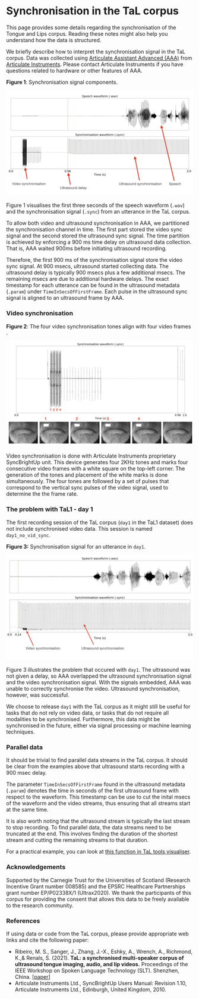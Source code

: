 # Synchronisation in the TaL corpus

This page provides some details regarding the synchronisation of the Tongue and Lips corpus. Reading these notes might also help you understand how the data is structured.

We briefly describe how to interpret the synchronisation signal in the TaL corpus. Data was collected using [Articulate Assistant Advanced (AAA)]([AAA](http://www.articulateinstruments.com/aaa)) from [Articulate Instruments](www.articulateinstruments.com). Please contact Articulate Instruments if you have questions related to hardware or other features of AAA.

**Figure 1**: Synchronisation signal components.

![](../imgs/tal_sync_wav.png)



Figure 1 visualises the first three seconds of the speech waveform (`.wav`) and the synchronisation signal (`.sync`) from an utterance in the TaL corpus. 

To allow both video and ultrasound synchronisation in AAA, we partitioned the synchronisation channel in time. The first part stored the video sync signal and the second stored the ultrasound sync signal. The time partition is achieved by enforcing a 900 ms time delay on ultrasound data collection. That is, AAA waited 900ms before initiating ultrasound recording.

Therefore, the first 900 ms of the synchronisation signal store the video sync signal. At 900 msecs, ultrasound started collecting data. The ultrasound delay is typically 900 msecs plus a few additional msecs. The remaining msecs are due to additional hardware delays. The exact timestamp for each utterance can be found in the ultrasound metadata  (`.param`) under `TimeInSecsOfFirstFrame`. Each pulse in the ultrasound sync signal is aligned to an ultrasound frame by AAA.

### Video synchronisation

**Figure 2**: The four video synchronisation tones align with four video frames .

![](../imgs/tal_sync_video.png)

Video synchronisation is done with Articulate Instruments proprietary SyncBrightUp unit. This device generates four 2KHz tones and marks four consecutive video frames with a white square on the top-left corner. The generation of the tones and placement of the white marks is done simultaneously. The four tones are followed by a set of pulses that correspond to the vertical sync pulses of the video signal, used to determine the the frame rate.



### The problem with TaL1 - day 1

The first recording session of the TaL corpus (`day1` in the TaL1 dataset) does not include synchronised video data. This session is named `day1_no_vid_sync`. 

**Figure 3:** Synchronisation signal for an utterance in `day1`.

![](../imgs/tal_sync_wav_day1.png)



Figure 3 illustrates the problem that occured with `day1`. The ultrasound was not given a delay, so AAA overlapped the ultrasound synchronisation signal and the video synchronisation signal. With the signals embedded, AAA was unable to correctly synchronise the video. Ultrasound synchronisation, however, was successful.

We choose to release `day1` with the TaL corpus as it might still be useful for tasks that do not rely on video data, or tasks that do not require all modalities to be synchronised. Furthermore, this data might be synchronised in the future, either via signal processing or machine learning techniques.

### Parallel data

It should be trivial to find parallel data streams in the TaL corpus. It should be clear from the examples above that ultrasound starts recording with a 900 msec delay. 

The parameter `TimeInSecsOfFirstFrame` found in the ultrasound metadata  (`.param`) denotes the time in seconds of the first ultrasound frame with respect to the waveform. This timestamp can be use to cut the inital msecs of the waveform and the video streams, thus ensuring that all streams start at the same time.

It is also worth noting that the ultrasound stream is typically the last stream to stop recording. To find parallel data, the data streams need to be truncated at the end. This involves finding the duration of the shortest stream and cutting the remaining streams to that duration.

For a practical example, you can look at [this function in TaL tools visualiser](https://github.com/UltraSuite/tal-tools/blob/master/visualiser/tools/utils.py#L57).



### Acknowledgements

Supported by the Carnegie Trust for the Universities of Scotland (Research Incentive Grant number 008585) and the EPSRC Healthcare Partnerships grant number EP/P02338X/1 (Ultrax2020). We thank the participants of this corpus for providing the consent that allows this data to be freely available to the research community.



### References

If using data or code from the TaL corpus, please provide appropriate web links and cite the following paper:

- Ribeiro, M. S., Sanger, J., Zhang, J.-X., Eshky, A., Wrench, A., Richmond, K.,& Renals, S. (2021).  **TaL: a synchronised multi-speaker corpus of ultrasound tongue imaging, audio, and lip videos.** Proceedings of the IEEE Workshop on Spoken Language Technology (SLT). Shenzhen, China. [[paper](../papers/tal_corpus_SLT2021.pdf)] 
- Articulate Instruments Ltd., SyncBrightUp Users Manual: Revision 1.10,  Articulate  Instruments  Ltd.,  Edinburgh,  United Kingdom, 2010.